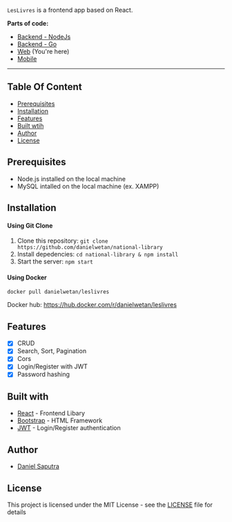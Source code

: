 `LesLivres` is a frontend app based on React.

**Parts of code:**
* [Backend - NodeJs](https://github.com/danielwetan/leslivres-backend-nodejs)
* [Backend - Go](https://github.com/danielwetan/leslivres-backend-go)
* [Web](https://github.com/danielwetan/leslivres) (You're here)
* [Mobile](https://github.com/danielwetan/leslivres-mobile)

---

## Table Of Content
* [Prerequisites](https://github.com/danielwetan/national-library#prerequisites)
* [Installation](https://github.com/danielwetan/national-library#installation)
* [Features](https://github.com/danielwetan/national-library#features)
* [Built wtih](https://github.com/danielwetan/national-library#features)
* [Author](https://github.com/danielwetan/national-library#author)
* [License](https://github.com/danielwetan/national-library#license)

## Prerequisites
- Node.js installed on the local machine
- MySQL intalled on the local machine (ex. XAMPP)

## Installation

#### Using Git Clone
1. Clone this repository:
    `git clone https://github.com/danielwetan/national-library`
2. Install depedencies:
    `cd national-library & npm install`
4. Start the server:
    `npm start`
 
#### Using Docker
```docker pull danielwetan/leslivres ```

Docker hub: https://hub.docker.com/r/danielwetan/leslivres


## Features
- [x] CRUD
- [x] Search, Sort, Pagination
- [x] Cors
- [x] Login/Register with JWT
- [x] Password hashing

## Built with
- [React](https://reactjs.org/) - Frontend Libary
- [Bootstrap](https://getbootstrap.com) - HTML Framework
- [JWT](https://jwt.io/) - Login/Register authentication

## Author
- [Daniel Saputra](https://www.linkedin.com/in/danielwetan/)

## License
This project is licensed under the MIT License - see the [LICENSE](https://github.com/danielwetan/national-library/blob/master/LICENSE) file for details
